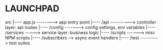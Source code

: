 # LAUNCHPAD

src
|---- app.js --------> app entry point
|---- /api ----------> controller layer: api routes
|---- /config -------> config settings, env variables
|---- /services -----> service layer: business logic
|---- /scripts ------> misc NPM scripts
|---- /subscribers --> async event handlers
|---- /test ---------> test suites
